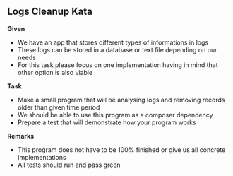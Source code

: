 Logs Cleanup Kata
-----------------

**Given**
- We have an app that stores different types of informations in logs
- These logs can be stored in a database or text file depending on our needs
- For this task please focus on one implementation having in mind that other option is also viable


**Task**
- Make a small program that will be analysing logs and removing records older than given time period
- We should be able to use this program as a composer dependency
- Prepare a test that will demonstrate how your program works


**Remarks**
- This program does not have to be 100% finished or give us all concrete implementations
- All tests should run and pass green